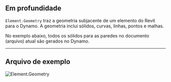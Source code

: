 ## Em profundidade
`Element.Geometry` traz a geometria subjacente de um elemento do Revit para o Dynamo. A geometria inclui sólidos, curvas, linhas, pontos e malhas.

No exemplo abaixo, todos os sólidos para as paredes no documento (arquivo) atual são gerados no Dynamo.
___
## Arquivo de exemplo

![Element.Geometry](./Revit.Elements.Element.Geometry_img.jpg)
